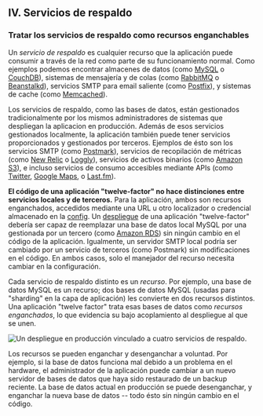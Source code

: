 ## IV. Servicios de respaldo
### Tratar los servicios de respaldo como recursos enganchables

Un *servicio de respaldo* es cualquier recurso que la aplicación puede consumir a través de la red como parte de su funcionamiento normal. Como ejemplos podemos encontrar almacenes de datos (como [MySQL](http://dev.mysql.com/) o [CouchDB](http://couchdb.apache.org/)), sistemas de mensajería y de colas (como [RabbitMQ](http://www.rabbitmq.com/) o [Beanstalkd](http://kr.github.com/beanstalkd/)), servicios SMTP para email saliente (como [Postfix](http://www.postfix.org/)), y sistemas de cache (como [Memcached](http://memcached.org/)).

Los servicios de respaldo, como las bases de datos, están gestionados tradicionalmente por los mismos administradores de sistemas que despliegan la aplicacion en producción. Además de esos servicios gestionados localmente, la aplicación también puede tener servicios proporcionados y gestionados por terceros. Ejemplos de ésto son los servicios SMTP (como [Postmark](http://postmarkapp.com/)), servicios de recopilación de métricas (como [New Relic](http://newrelic.com/) o [Loggly](http://www.loggly.com/)), servicios de activos binarios (como [Amazon S3](http://aws.amazon.com/s3/)), e incluso servicios de consumo accesibles mediante APIs (como [Twitter](http://dev.twitter.com/), [Google Maps](http://code.google.com/apis/maps/index.html), o [Last.fm](http://www.last.fm/api)).

**El código de una aplicación "twelve-factor" no hace distinciones entre servicios locales y de terceros.** Para la aplicación, ambos son recursos enganchados, accedidos mediante una URL u otro localizador o credencial almacenado en la [config](./config). Un [despliegue](./codebase) de una aplicación "twelve-factor" debería ser capaz de reemplazar una base de datos local MySQL por una gestionada por un tercero (como [Amazon RDS](http://aws.amazon.com/rds/)) sin ningún cambio en el código de la aplicación. Igualmente, un servidor SMTP local podría ser cambiado por un servicio de terceros (como Postmark) sin modificaciones en el código. En ambos casos, solo el manejador del recurso necesita cambiar en la configuración.

Cada servicio de respaldo distinto es un *recurso*. Por ejemplo, una base de datos MySQL es un recurso; dos bases de datos MySQL (usadas para "sharding" en la capa de aplicación) les convierte en dos recursos distintos. Una aplicación "twelve factor" trata esas bases de datos como *recursos enganchados*, lo que evidencia su bajo acoplamiento al despliegue al que se unen.

<img src="/images/attached-resources.png" class="full" alt="Un despliegue en producción vinculado a cuatro servicios de respaldo." />

Los recursos se pueden enganchar y desenganchar a voluntad. Por ejemplo, si la base de datos funciona mal debido a un problema en el hardware, el administrador de la aplicación puede cambiar a un nuevo servidor de bases de datos que haya sido restaurado de un backup reciente. La base de datos actual en producción se puede desenganchar, y enganchar la nueva base de datos -- todo ésto sin ningún cambio en el código.
